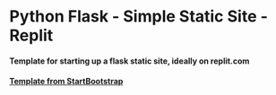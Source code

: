 # Python Flask - Simple Static Site - Replit

#### Template for starting up a flask static site, ideally on replit.com  

#### [Template from StartBootstrap](https://github.com/StartBootstrap/startbootstrap-small-business)
